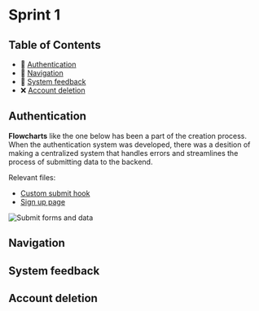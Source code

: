 
# Sprint 1

## Table of Contents

- 👮 [Authentication](#authentication)
- 🧭 [Navigation](#navigation)
- 👋 [System feedback](#system-feedback)
- ❌ [Account deletion](#account-deletion)

## Authentication

**Flowcharts** like the one below has been a part of the creation process. When the authentication system was developed, there was a desition of making a centralized system that handles errors and streamlines the process of submitting data to the backend. 

Relevant files:
- [Custom submit hook](../../../../src/hooks/forms/useSubmit.jsx) 
- [Sign up page](../../../../src/pages/signup/Signup.jsx)


![Submit forms and data](/reoptinew/docs/assets/development_process/diagrams/submit-forms-and-data.webp "A flowchart explaining the event flow of submitting data and forms.")

## Navigation

## System feedback

## Account deletion
